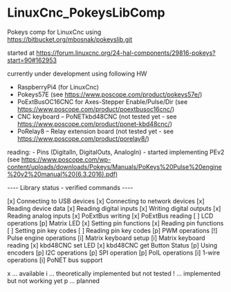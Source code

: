 # LinuxCnc_PokeysLibComp
Pokeys comp for LinuxCnc using https://bitbucket.org/mbosnak/pokeyslib.git

started at 
https://forum.linuxcnc.org/24-hal-components/29816-pokeys?start=90#162953

currently under development using following HW
- RaspberryPi4 (for LinuxCnc)
- Pokeys57E (see https://www.poscope.com/product/pokeys57e/)
- PoExtBusOC16CNC for Axes-Stepper Enable/Pulse/Dir (see https://www.poscope.com/product/poextbusoc16cnc/)
- CNC keyboard – PoNETkbd48CNC (not tested yet - see https://www.poscope.com/product/ponet-kbd48cnc/)
- PoRelay8 – Relay extension board (not tested yet - see https://www.poscope.com/product/porelay8/) 

reading:
    - Pins (DigitalIn, DigitalOuts, AnalogIn)
    - started implementing PEv2 (see https://www.poscope.com/wp-content/uploads/downloads/Pokeys/Manuals/PoKeys%20Pulse%20engine%20v2%20manual%20(6.3.2016).pdf)



---- Library status - verified commands ----

[x] Connecting to USB devices
[x] Connecting to network devices
[x] Reading device data
[x] Reading digital inputs
[x] Writing digital outputs
[x] Reading analog inputs
[x] PoExtBus writing
[x] PoExtBus reading
[ ] LCD operations
[p] Matrix LED
[x] Setting pin functions
[x] Reading pin functions
[ ] Setting pin key codes
[ ] Reading pin key codes
[p] PWM operations
[!] Pulse engine operations
[i] Matrix keyboard setup
[i] Matrix keyboard reading
[x] kbd48CNC set LED
[x] kbd48CNC get Button Status
[p] Using encoders
[p] I2C operations
[p] SPI operation
[p] PoIL operations
[i] 1-wire operations
[i] PoNET bus support

x ... available
i ... theoretically implemented but not tested
! ... implemented but not working yet
p ... planned
